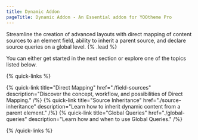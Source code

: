 ```yaml
---
title: Dynamic Addon
pageTitle: Dynamic Addon - An Essential addon for YOOtheme Pro
---
```


Streamline the creation of advanced layouts with direct mapping of content sources to an element field, ability to inherit a parent source, and declare source queries on a global level. {% .lead %}

You can either get started in the next section or explore one of the topics listed below.

{% quick-links %}

{% quick-link title="Direct Mapping" href="./field-sources" description="Discover the concept, workflow, and possibilities of Direct Mapping." /%}
{% quick-link title="Source Inheritance" href="./source-inheritance" description="Learn how to inherit dynamic content from a parent element." /%}
{% quick-link title="Global Queries" href="./global-queries" description="Learn how and when to use Global Queries." /%}

{% /quick-links %}
